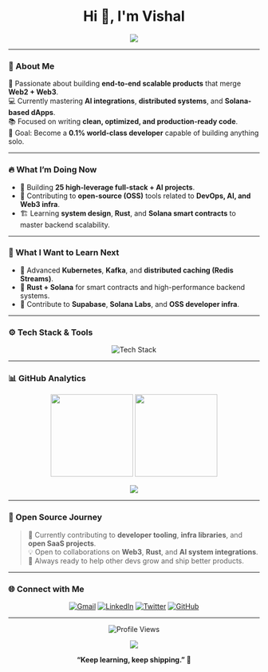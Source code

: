 <!-- Vishal's Clean + Motion GitHub Profile -->

<!-- Title -->
<h1 align="center">Hi 👋, I'm Vishal</h1>

<p align="center">
  <a href="https://github.com/VishalCsx/readme-typing-svg">
    <img src="https://readme-typing-svg.herokuapp.com?lines=Computer+Science+Student;Full+Stack+Web+Developer;Freelancer;WEB3%20%20Enthusiastic;Always%20learning%20new%20things&center=true&width=500&height=45&color=36BCF7&vCenter=true&pause=1000">
  </a>
</p>

---

### 💫 About Me

🚀 Passionate about building **end-to-end scalable products** that merge **Web2 + Web3**.  
💻 Currently mastering **AI integrations**, **distributed systems**, and **Solana-based dApps**.  
📚 Focused on writing **clean, optimized, and production-ready code**.  
🎯 Goal: Become a **0.1% world-class developer** capable of building anything solo.  

---

### 🔥 What I’m Doing Now

- 🧠 Building **25 high-leverage full-stack + AI projects**.  
- 🤝 Contributing to **open-source (OSS)** tools related to **DevOps, AI, and Web3 infra**.  
- 🏗 Learning **system design**, **Rust**, and **Solana smart contracts** to master backend scalability.  

---

### 🚀 What I Want to Learn Next

- 🧩 Advanced **Kubernetes**, **Kafka**, and **distributed caching (Redis Streams)**.  
- 🧠 **Rust + Solana** for smart contracts and high-performance backend systems.  
- 💬 Contribute to **Supabase**, **Solana Labs**, and **OSS developer infra**.  

---

### ⚙️ Tech Stack & Tools

<p align="center">
  <img src="https://skillicons.dev/icons?i=js,ts,react,nextjs,nodejs,express,postgres,mongodb,prisma,docker,git,github,tailwind,vscode,vercel&perline=7" alt="Tech Stack" />
</p>

---

### 📊 GitHub Analytics

<p align="center">
  <img src="https://github-readme-stats.vercel.app/api?username=VishalDevx&show_icons=true&theme=tokyonight&hide_border=true&bg_color=0d1117&count_private=true" height="165" />
  <img src="https://github-readme-streak-stats.herokuapp.com?user=VishalDevx&theme=tokyonight&hide_border=true&background=0d1117" height="165" />
</p>

<p align="center">
  <img src="https://github-readme-activity-graph.vercel.app/graph?username=VishalDevx&theme=tokyo-night&hide_border=true&area=true" />
</p>

---

### 🌱 Open Source Journey

> 🧩 Currently contributing to **developer tooling**, **infra libraries**, and **open SaaS projects**.  
> 💡 Open to collaborations on **Web3**, **Rust**, and **AI system integrations**.  
> 🔗 Always ready to help other devs grow and ship better products.  

---

### 🌐 Connect with Me

<p align="center">
  <a href="mailto:your-vishalcsx@gmail.com"><img src="https://img.icons8.com/color/48/gmail-new.png" alt="Gmail"/></a>
  <a href="https://linkedin.com/in/vishal-singh-779054260"><img src="https://img.icons8.com/color/48/linkedin.png" alt="LinkedIn"/></a>
  <a href="https://twitter.com/VishalCsx"><img src="https://img.icons8.com/color/48/twitter--v1.png" alt="Twitter"/></a>
  <a href="https://github.com/VishalDevx"><img src="https://img.icons8.com/material-outlined/48/ffffff/github.png" alt="GitHub"/></a>
</p>

---

<p align="center">
  <img src="https://komarev.com/ghpvc/?username=VishalCsx&style=for-the-badge&color=blue" alt="Profile Views"/>
</p>

<p align="center">
  <img src="https://capsule-render.vercel.app/api?type=waving&color=0:36BCF7,100:7F00FF&height=120&section=footer"/>
</p>

<p align="center"><b>“Keep learning, keep shipping.” 🚀</b></p>

